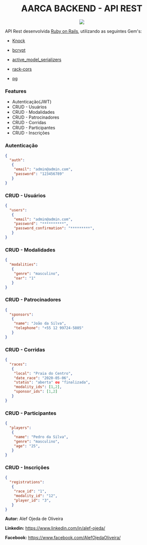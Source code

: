 <h1 align="center">
  AARCA BACKEND - API REST
</h1>

<div align="center">
  <space><space><img align="center" src="https://img.shields.io/badge/Ruby%20on%20Rails-API-red" />
</div>


API Rest desenvolvida [Ruby on Rails](https://guides.rubyonrails.org/index.html), utilizando as seguintes Gem's:

* [Knock](https://github.com/nsarno/knock)

* [bcrypt](https://github.com/codahale/bcrypt-ruby)

* [active_model_serializers](https://github.com/rails-api/active_model_serializers)

* [rack-cors](https://github.com/cyu/rack-cors)

* [pg](https://github.com/ged/ruby-pg)

### Features

* Autenticação(JWT)
* CRUD - Usuários
* CRUD - Modalidades
* CRUD - Patrocinadores
* CRUD - Corridas
* CRUD - Participantes
* CRUD - Inscrições

### Autenticação

```json
{
  "auth":
   {
    "email": "admin@admin.com",
    "password": "123456789"
   }
}
```

### CRUD - Usuários

```json
{
  "users":
   {
    "email": "admin@admin.com",
    "password": "**********",
    "password_confirmation": "*********",
   }
}
```

### CRUD - Modalidades

```json
{
  "modalities":
   {
    "genre": "masculino",
    "oar": "1" 
   }
}
```
### CRUD - Patrocinadores

```json
{
  "sponsors":
   {
    "name": "João da Silva",
    "telephone": "+55 12 99724-5805"
   }
}
```

### CRUD - Corridas

```json
{
  "races":
   {
    "local": "Praia do Centro",
    "date_race": "2020-05-06",
    "status": "aberta" ou "finalizada",
    "modality_ids": [1,2],
    "sponsor_ids": [1,2]
   }
}
```

### CRUD - Participantes

```json
{
  "players":
   {
    "name": "Pedro da Silva",
    "genre": "masculino",
    "age": "25",
   }
}
```

### CRUD - Inscrições

```json
{
  "registrations":
   {
    "race_id": "1",
    "modality_id": "12",
    "player_id": "3",
   }
}
```

**Autor:** Alef Ojeda de Oliveira

**Linkedin:** https://www.linkedin.com/in/alef-ojeda/

**Facebook:** https://www.facebook.com/AlefOjedaOliveira/
